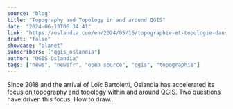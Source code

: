 ```yaml
---
source: "blog"
title: "Topography and Topology in and around QGIS"
date: "2024-06-13T06:34:41"
link: "https://oslandia.com/en/2024/05/16/topographie-et-topologie-dans-et-autour-de-qgis/"
draft: "false"
showcase: "planet"
subscribers: ["qgis_oslandia"]
author: "QGIS Oslandia"
tags: ["news", "newsfr", "open source", "qgis", "topographie"]
---
```


Since 2018 and the arrival of Loïc Bartoletti, Oslandia has accelerated its focus on topography and topology within and around QGIS. Two questions have driven this focus: How to draw...
